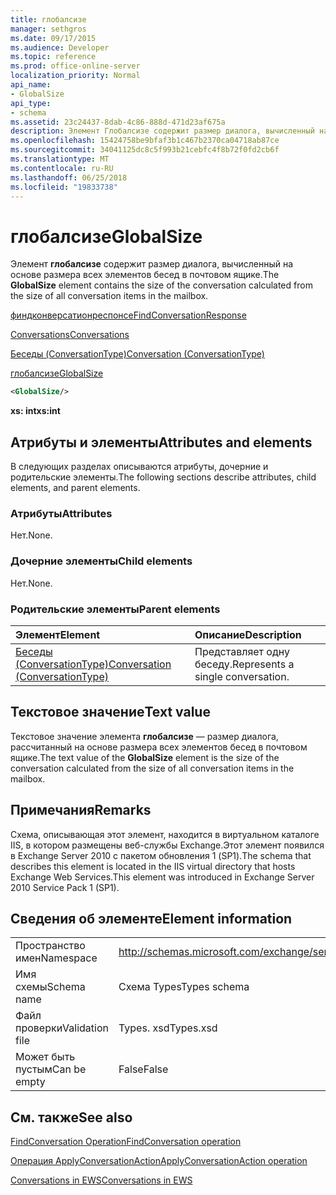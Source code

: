 ```yaml
---
title: глобалсизе
manager: sethgros
ms.date: 09/17/2015
ms.audience: Developer
ms.topic: reference
ms.prod: office-online-server
localization_priority: Normal
api_name:
- GlobalSize
api_type:
- schema
ms.assetid: 23c24437-8dab-4c86-888d-471d23af675a
description: Элемент Глобалсизе содержит размер диалога, вычисленный на основе размера всех элементов бесед в почтовом ящике.
ms.openlocfilehash: 15424758be9bfaf3b1c467b2370ca04718ab87ce
ms.sourcegitcommit: 34041125dc8c5f993b21cebfc4f8b72f0fd2cb6f
ms.translationtype: MT
ms.contentlocale: ru-RU
ms.lasthandoff: 06/25/2018
ms.locfileid: "19833738"
---
```

# <a name="globalsize"></a><span data-ttu-id="094d3-103">глобалсизе</span><span class="sxs-lookup"><span data-stu-id="094d3-103">GlobalSize</span></span>

<span data-ttu-id="094d3-104">Элемент **глобалсизе** содержит размер диалога, вычисленный на основе размера всех элементов бесед в почтовом ящике.</span><span class="sxs-lookup"><span data-stu-id="094d3-104">The **GlobalSize** element contains the size of the conversation calculated from the size of all conversation items in the mailbox.</span></span> 
  
[<span data-ttu-id="094d3-105">финдконверсатионреспонсе</span><span class="sxs-lookup"><span data-stu-id="094d3-105">FindConversationResponse</span></span>](findconversationresponse.md)
  
[<span data-ttu-id="094d3-106">Conversations</span><span class="sxs-lookup"><span data-stu-id="094d3-106">Conversations</span></span>](conversations-ex15websvcsotherref.md)
  
[<span data-ttu-id="094d3-107">Беседы (ConversationType)</span><span class="sxs-lookup"><span data-stu-id="094d3-107">Conversation (ConversationType)</span></span>](conversation-conversationtype.md)
  
[<span data-ttu-id="094d3-108">глобалсизе</span><span class="sxs-lookup"><span data-stu-id="094d3-108">GlobalSize</span></span>](globalsize.md)
  
```XML
<GlobalSize/>
```

 <span data-ttu-id="094d3-109">**xs: int**</span><span class="sxs-lookup"><span data-stu-id="094d3-109">**xs:int**</span></span>
## <a name="attributes-and-elements"></a><span data-ttu-id="094d3-110">Атрибуты и элементы</span><span class="sxs-lookup"><span data-stu-id="094d3-110">Attributes and elements</span></span>

<span data-ttu-id="094d3-111">В следующих разделах описываются атрибуты, дочерние и родительские элементы.</span><span class="sxs-lookup"><span data-stu-id="094d3-111">The following sections describe attributes, child elements, and parent elements.</span></span>
  
### <a name="attributes"></a><span data-ttu-id="094d3-112">Атрибуты</span><span class="sxs-lookup"><span data-stu-id="094d3-112">Attributes</span></span>

<span data-ttu-id="094d3-113">Нет.</span><span class="sxs-lookup"><span data-stu-id="094d3-113">None.</span></span>
  
### <a name="child-elements"></a><span data-ttu-id="094d3-114">Дочерние элементы</span><span class="sxs-lookup"><span data-stu-id="094d3-114">Child elements</span></span>

<span data-ttu-id="094d3-115">Нет.</span><span class="sxs-lookup"><span data-stu-id="094d3-115">None.</span></span>
  
### <a name="parent-elements"></a><span data-ttu-id="094d3-116">Родительские элементы</span><span class="sxs-lookup"><span data-stu-id="094d3-116">Parent elements</span></span>

|<span data-ttu-id="094d3-117">**Элемент**</span><span class="sxs-lookup"><span data-stu-id="094d3-117">**Element**</span></span>|<span data-ttu-id="094d3-118">**Описание**</span><span class="sxs-lookup"><span data-stu-id="094d3-118">**Description**</span></span>|
|:-----|:-----|
|[<span data-ttu-id="094d3-119">Беседы (ConversationType)</span><span class="sxs-lookup"><span data-stu-id="094d3-119">Conversation (ConversationType)</span></span>](conversation-conversationtype.md) <br/> |<span data-ttu-id="094d3-120">Представляет одну беседу.</span><span class="sxs-lookup"><span data-stu-id="094d3-120">Represents a single conversation.</span></span>  <br/> |
   
## <a name="text-value"></a><span data-ttu-id="094d3-121">Текстовое значение</span><span class="sxs-lookup"><span data-stu-id="094d3-121">Text value</span></span>

<span data-ttu-id="094d3-122">Текстовое значение элемента **глобалсизе** — размер диалога, рассчитанный на основе размера всех элементов бесед в почтовом ящике.</span><span class="sxs-lookup"><span data-stu-id="094d3-122">The text value of the **GlobalSize** element is the size of the conversation calculated from the size of all conversation items in the mailbox.</span></span> 
  
## <a name="remarks"></a><span data-ttu-id="094d3-123">Примечания</span><span class="sxs-lookup"><span data-stu-id="094d3-123">Remarks</span></span>

<span data-ttu-id="094d3-124">Схема, описывающая этот элемент, находится в виртуальном каталоге IIS, в котором размещены веб-службы Exchange.Этот элемент появился в Exchange Server 2010 с пакетом обновления 1 (SP1).</span><span class="sxs-lookup"><span data-stu-id="094d3-124">The schema that describes this element is located in the IIS virtual directory that hosts Exchange Web Services.This element was introduced in Exchange Server 2010 Service Pack 1 (SP1).</span></span>
  
## <a name="element-information"></a><span data-ttu-id="094d3-125">Сведения об элементе</span><span class="sxs-lookup"><span data-stu-id="094d3-125">Element information</span></span>

|||
|:-----|:-----|
|<span data-ttu-id="094d3-126">Пространство имен</span><span class="sxs-lookup"><span data-stu-id="094d3-126">Namespace</span></span>  <br/> |http://schemas.microsoft.com/exchange/services/2006/types  <br/> |
|<span data-ttu-id="094d3-127">Имя схемы</span><span class="sxs-lookup"><span data-stu-id="094d3-127">Schema name</span></span>  <br/> |<span data-ttu-id="094d3-128">Схема Types</span><span class="sxs-lookup"><span data-stu-id="094d3-128">Types schema</span></span>  <br/> |
|<span data-ttu-id="094d3-129">Файл проверки</span><span class="sxs-lookup"><span data-stu-id="094d3-129">Validation file</span></span>  <br/> |<span data-ttu-id="094d3-130">Types. xsd</span><span class="sxs-lookup"><span data-stu-id="094d3-130">Types.xsd</span></span>  <br/> |
|<span data-ttu-id="094d3-131">Может быть пустым</span><span class="sxs-lookup"><span data-stu-id="094d3-131">Can be empty</span></span>  <br/> |<span data-ttu-id="094d3-132">False</span><span class="sxs-lookup"><span data-stu-id="094d3-132">False</span></span>  <br/> |
   
## <a name="see-also"></a><span data-ttu-id="094d3-133">См. также</span><span class="sxs-lookup"><span data-stu-id="094d3-133">See also</span></span>



[<span data-ttu-id="094d3-134">FindConversation Operation</span><span class="sxs-lookup"><span data-stu-id="094d3-134">FindConversation operation</span></span>](findconversation-operation.md)
  
[<span data-ttu-id="094d3-135">Операция ApplyConversationAction</span><span class="sxs-lookup"><span data-stu-id="094d3-135">ApplyConversationAction operation</span></span>](applyconversationaction-operation.md)


[<span data-ttu-id="094d3-136">Conversations in EWS</span><span class="sxs-lookup"><span data-stu-id="094d3-136">Conversations in EWS</span></span>](http://msdn.microsoft.com/library/91e64629-db6c-4c94-9dcb-d386232e8467%28Office.15%29.aspx)

